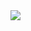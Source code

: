 
<img src="https://github-readme-stats.vercel.app/api?username=Brandon-The-Dev&&show_icons=true&title_color=ffffff&icon_color=bb2acf&text_color=daf7dc&bg_color=151515">
